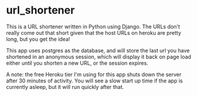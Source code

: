 # url_shortener

This is a URL shortener written in Python using Django.  The URLs don't really come out that short given that the host URLs on heroku are pretty long, but you get the idea!

This app uses postgres as the database, and will store the last url you have shortened in an anonymous session, which will display it back on page load either until you shorten a new URL, or the session expires.  

A note: the free Heroku tier I'm using for this app shuts down the server after 30 minutes of activity.  You will see a slow start up time if the app is currently asleep, but it will run quickly after that.

